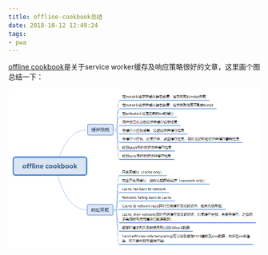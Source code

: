 ```yaml
---
title: offline-cookbook总结
date: 2018-10-12 12:49:24
tags: 
- pwa
---
```

[offline cookbook](https://developers.google.com/web/fundamentals/instant-and-offline/offline-cookbook)是关于service worker缓存及响应策略很好的文章，这里画个图总结一下：

![offline cookbook](..\images\offline-cookbook.png)